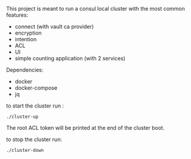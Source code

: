 This project is meant to run a consul local cluster with the most common features:
- connect (with vault ca provider)
- encryption
- intention
- ACL
- UI
- simple counting application (with 2 services)

Dependencies:
- docker
- docker-compose
- jq

to start the cluster run :

```
./cluster-up   
```
The root ACL token will be printed at the end of the cluster boot.


to stop the cluster run:
```
./cluster-down
```